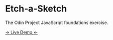 # Etch-a-Sketch

The Odin Project JavaScript foundations exercise.

<a href="https://kipraschi.github.io/Etch-a-Sketch/"> -> Live Demo <- </a>
